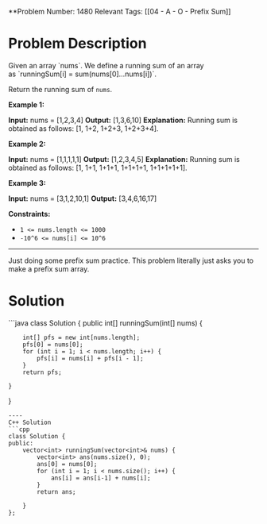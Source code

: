 
**Problem Number: 1480
Relevant Tags: [[04 - A - O - Prefix Sum]]
<h1> Problem Description </h1>
Given an array `nums`. We define a running sum of an array as `runningSum[i] = sum(nums[0]…nums[i])`.

Return the running sum of `nums`.

**Example 1:**

**Input:** nums = [1,2,3,4]
**Output:** [1,3,6,10]
**Explanation:** Running sum is obtained as follows: [1, 1+2, 1+2+3, 1+2+3+4].

**Example 2:**

**Input:** nums = [1,1,1,1,1]
**Output:** [1,2,3,4,5]
**Explanation:** Running sum is obtained as follows: [1, 1+1, 1+1+1, 1+1+1+1, 1+1+1+1+1].

**Example 3:**

**Input:** nums = [3,1,2,10,1]
**Output:** [3,4,6,16,17]

**Constraints:**

- `1 <= nums.length <= 1000`
- `-10^6 <= nums[i] <= 10^6`


-----
Just doing some prefix sum practice. This problem literally just asks you to make a prefix sum array. 

<h1> Solution </h1>
```java
class Solution {
    public int[] runningSum(int[] nums) {

        int[] pfs = new int[nums.length];
        pfs[0] = nums[0];
        for (int i = 1; i < nums.length; i++) {
            pfs[i] = nums[i] + pfs[i - 1];
        }
        return pfs;
        
    }
}
```
----
C++ Solution
```cpp
class Solution {
public:
    vector<int> runningSum(vector<int>& nums) {
        vector<int> ans(nums.size(), 0);
        ans[0] = nums[0];
        for (int i = 1; i < nums.size(); i++) {
            ans[i] = ans[i-1] + nums[i];
        }
        return ans;
        
    }
};
```